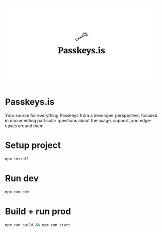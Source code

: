 ![Passkeys.is](https://github.com/0xjjpa/passkeys-is/blob/2edc7d74a3a0237fa1c71e9320583cce5263c6de/public/images/passkeys.jpg)

# Passkeys.is

Your source for everything Passkeys from a developer perspective, focused in documenting particular questions about the usage, support, and edge-cases around them.

# Setup project

```bash
npm install
```

# Run dev 

```bash
npm run dev
```

# Build + run prod

```bash
npm run build && npm run start
```
